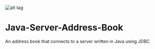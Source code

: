 ![alt tag](https://raw.githubusercontent.com/zakupower/Java-Server-Address-Book/master/screens/Screenshot1.jpg)
# Java-Server-Address-Book
An address book that connects to a server written in Java using JDBC

